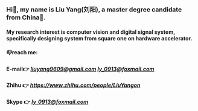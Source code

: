 ### Hi👋, my name is Liu Yang(刘阳), a master degree candidate from China🐼.
#### My research interest is computer vision and digital signal system, specifically designing system from square one on hardware accelerator.

#### 📪reach me: 
#### E-mail👉 *liuyang9609@gmail.com* *ly_0913@foxmail.com*
#### Zhihu 👉 *https://www.zhihu.com/people/LiuYangon*
#### Skype 👉 *ly_0913@foxmail.com*


<!--
**liuyang9609/liuyang9609** is a ✨ _special_ ✨ repository because its `README.md` (this file) appears on your GitHub profile.

Here are some ideas to get you started:

- 🔭 I’m currently working on ...
- 🌱 I’m currently learning ...
- 👯 I’m looking to collaborate on ...
- 🤔 I’m looking for help with ...
- 💬 Ask me about ...
- 📫 How to reach me: ...
- 😄 Pronouns: ...
- ⚡ Fun fact: ...
-->
